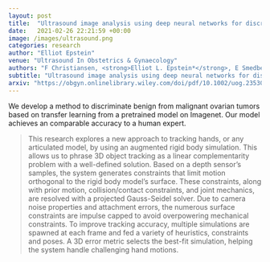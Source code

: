 ```yaml
---
layout: post
title:  "Ultrasound image analysis using deep neural networks for discriminating between benign and malignant ovarian tumors: comparison with expert subjective assessment"
date:   2021-02-26 22:21:59 +00:00
image: /images/ultrasound.png
categories: research
author: "Elliot Epstein"
venue: "Ultrasound In Obstetrics & Gynaecology"
authors: "F Christiansen, <strong>Elliot L. Epstein*</strong>, E Smedberg, Mans Akerlund, Kevin Smith, E Epstein"
subtitle: "Ultrasound image analysis using deep neural networks for discriminating between benign and malignant ovarian tumors: comparison with expert subjective assessment"
arxiv: "https://obgyn.onlinelibrary.wiley.com/doi/pdf/10.1002/uog.23530"
---
```


We develop a method to discriminate benign from malignant ovarian tumors based on transfer learning from a pretrained model on Imagenet. Our model achieves an comparable accuracy to a human expert. 

<blockquote>
  <p>
    This research explores a new approach to tracking hands, or any articulated model, by using an augmented rigid body simulation. This allows us to phrase 3D object tracking as a linear complementarity problem with a well-defined solution. Based on a depth sensor&#8217;s samples, the system generates constraints that limit motion orthogonal to the rigid body model&#8217;s surface. These constraints, along with prior motion, collision/contact constraints, and joint mechanics, are resolved with a projected Gauss-Seidel solver. Due to camera noise properties and attachment errors, the numerous surface constraints are impulse capped to avoid overpowering mechanical constraints. To improve tracking accuracy, multiple simulations are spawned at each frame and fed a variety of heuristics, constraints and poses. A 3D error metric selects the best-fit simulation, helping the system handle challenging hand motions.
  </p>
</blockquote>